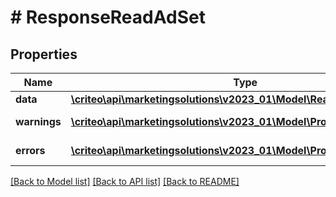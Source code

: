 # # ResponseReadAdSet

## Properties

Name | Type | Description | Notes
------------ | ------------- | ------------- | -------------
**data** | [**\criteo\api\marketingsolutions\v2023_01\Model\ReadModelReadAdSet**](ReadModelReadAdSet.md) |  | [optional]
**warnings** | [**\criteo\api\marketingsolutions\v2023_01\Model\ProblemDetails[]**](ProblemDetails.md) |  | [optional] [readonly]
**errors** | [**\criteo\api\marketingsolutions\v2023_01\Model\ProblemDetails[]**](ProblemDetails.md) |  | [optional] [readonly]

[[Back to Model list]](../../README.md#models) [[Back to API list]](../../README.md#endpoints) [[Back to README]](../../README.md)
